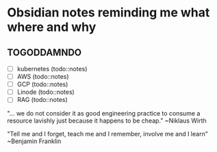 # Obsidian notes reminding me what where and why

## TOGODDAMNDO
- [ ] kubernetes (todo::notes)
- [ ] AWS (todo::notes)
- [ ] GCP (todo::notes)
- [ ] Linode (todo::notes)
- [ ] RAG (todo::notes)

"... we do not consider it as good engineering practice to consume a resource lavishly just because it happens to be cheap." ~Niklaus Wirth

"Tell me and I forget,
teach me and I remember,
involve me and I learn" ~Benjamin Franklin